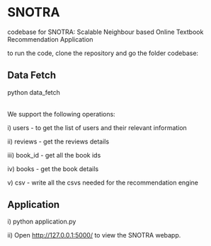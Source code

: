 # SNOTRA
codebase for SNOTRA: Scalable Neighbour based Online Textbook Recommendation Application 

to run the code, clone the repository and go the folder codebase: 

## Data Fetch

python data_fetch <option>

We support the following operations:
  
  i)   users - to get the list of users and their relevant information
  
  ii)  reviews - get the reviews details
  
  iii) book_id - get all the book ids
  
  iv)  books - get the book details
  
  v)   csv - write all the csvs needed for the recommendation engine
  
## Application
i) python application.py

ii) Open http://127.0.0.1:5000/ to view the SNOTRA webapp.
